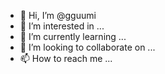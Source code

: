 - 👋 Hi, I’m @gguumi
- 👀 I’m interested in ...
- 🌱 I’m currently learning ...
- 💞️ I’m looking to collaborate on ...
- 📫 How to reach me ...

<!---
gguumi/gguumi is a ✨ special ✨ repository because its `README.md` (this file) appears on your GitHub profile.
You can click the Preview link to take a look at your changes.
--->
